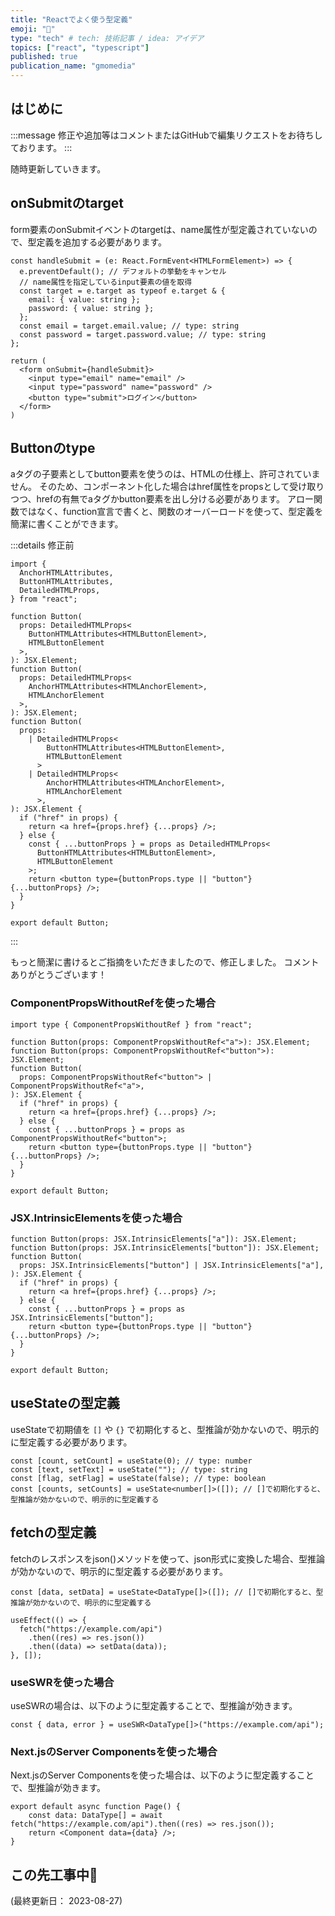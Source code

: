 ```yaml
---
title: "Reactでよく使う型定義"
emoji: "🧶"
type: "tech" # tech: 技術記事 / idea: アイデア
topics: ["react", "typescript"]
published: true
publication_name: "gmomedia"
---
```


## はじめに

:::message
修正や追加等はコメントまたはGitHubで編集リクエストをお待ちしております。
:::

随時更新していきます。

## onSubmitのtarget

form要素のonSubmitイベントのtargetは、name属性が型定義されていないので、型定義を追加する必要があります。

```tsx
const handleSubmit = (e: React.FormEvent<HTMLFormElement>) => {
  e.preventDefault(); // デフォルトの挙動をキャンセル
  // name属性を指定しているinput要素の値を取得
  const target = e.target as typeof e.target & {
    email: { value: string };
    password: { value: string };
  };
  const email = target.email.value; // type: string
  const password = target.password.value; // type: string
};

return (
  <form onSubmit={handleSubmit}>
    <input type="email" name="email" />
    <input type="password" name="password" />
    <button type="submit">ログイン</button>
  </form>
)
```

## Buttonのtype

aタグの子要素としてbutton要素を使うのは、HTMLの仕様上、許可されていません。
そのため、コンポーネント化した場合はhref属性をpropsとして受け取りつつ、hrefの有無でaタグかbutton要素を出し分ける必要があります。
アロー関数ではなく、function宣言で書くと、関数のオーバーロードを使って、型定義を簡潔に書くことができます。

:::details 修正前

```tsx
import {
  AnchorHTMLAttributes,
  ButtonHTMLAttributes,
  DetailedHTMLProps,
} from "react";

function Button(
  props: DetailedHTMLProps<
    ButtonHTMLAttributes<HTMLButtonElement>,
    HTMLButtonElement
  >,
): JSX.Element;
function Button(
  props: DetailedHTMLProps<
    AnchorHTMLAttributes<HTMLAnchorElement>,
    HTMLAnchorElement
  >,
): JSX.Element;
function Button(
  props:
    | DetailedHTMLProps<
        ButtonHTMLAttributes<HTMLButtonElement>,
        HTMLButtonElement
      >
    | DetailedHTMLProps<
        AnchorHTMLAttributes<HTMLAnchorElement>,
        HTMLAnchorElement
      >,
): JSX.Element {
  if ("href" in props) {
    return <a href={props.href} {...props} />;
  } else {
    const { ...buttonProps } = props as DetailedHTMLProps<
      ButtonHTMLAttributes<HTMLButtonElement>,
      HTMLButtonElement
    >;
    return <button type={buttonProps.type || "button"} {...buttonProps} />;
  }
}

export default Button;
```

:::

もっと簡潔に書けるとご指摘をいただきましたので、修正しました。
コメントありがとうございます！

### ComponentPropsWithoutRefを使った場合

```tsx
import type { ComponentPropsWithoutRef } from "react";

function Button(props: ComponentPropsWithoutRef<"a">): JSX.Element;
function Button(props: ComponentPropsWithoutRef<"button">): JSX.Element;
function Button(
  props: ComponentPropsWithoutRef<"button"> | ComponentPropsWithoutRef<"a">,
): JSX.Element {
  if ("href" in props) {
    return <a href={props.href} {...props} />;
  } else {
    const { ...buttonProps } = props as ComponentPropsWithoutRef<"button">;
    return <button type={buttonProps.type || "button"} {...buttonProps} />;
  }
}

export default Button;
```

### JSX.IntrinsicElementsを使った場合

```tsx
function Button(props: JSX.IntrinsicElements["a"]): JSX.Element;
function Button(props: JSX.IntrinsicElements["button"]): JSX.Element;
function Button(
  props: JSX.IntrinsicElements["button"] | JSX.IntrinsicElements["a"],
): JSX.Element {
  if ("href" in props) {
    return <a href={props.href} {...props} />;
  } else {
    const { ...buttonProps } = props as JSX.IntrinsicElements["button"];
    return <button type={buttonProps.type || "button"} {...buttonProps} />;
  }
}

export default Button;
```

## useStateの型定義

useStateで初期値を `[]` や `{}` で初期化すると、型推論が効かないので、明示的に型定義する必要があります。

```tsx
const [count, setCount] = useState(0); // type: number
const [text, setText] = useState(""); // type: string
const [flag, setFlag] = useState(false); // type: boolean
const [counts, setCounts] = useState<number[]>([]); // []で初期化すると、型推論が効かないので、明示的に型定義する
```

## fetchの型定義

fetchのレスポンスをjson()メソッドを使って、json形式に変換した場合、型推論が効かないので、明示的に型定義する必要があります。

```tsx
const [data, setData] = useState<DataType[]>([]); // []で初期化すると、型推論が効かないので、明示的に型定義する

useEffect(() => {
  fetch("https://example.com/api")
    .then((res) => res.json())
    .then((data) => setData(data));
}, []);
```

### useSWRを使った場合

useSWRの場合は、以下のように型定義することで、型推論が効きます。

```tsx
const { data, error } = useSWR<DataType[]>("https://example.com/api");
```

### Next.jsのServer Componentsを使った場合

Next.jsのServer Componentsを使った場合は、以下のように型定義することで、型推論が効きます。

```tsx
export default async function Page() {
    const data: DataType[] = await fetch("https://example.com/api").then((res) => res.json());
    return <Component data={data} />;
}
```

## この先工事中🚧

(最終更新日： 2023-08-27)
